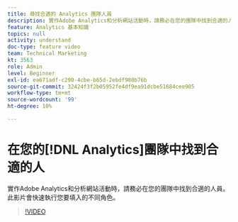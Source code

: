 ```yaml
---
title: 尋找合適的 Analytics 團隊人員
description: 實作Adobe Analytics和分析網站活動時，請務必在您的團隊中找到合適的人員。 此影片會快速執行您要填入的不同角色。
feature: Analytics 基本知識
topics: null
activity: understand
doc-type: feature video
team: Technical Marketing
kt: 3563
role: Admin
level: Beginner
exl-id: ea671adf-c290-4cbe-b65d-2ebdf980b76b
source-git-commit: 32424f3f2b05952fe4df9ea91dcbe51684cee905
workflow-type: tm+mt
source-wordcount: '99'
ht-degree: 10%

---
```


# 在您的[!DNL Analytics]團隊中找到合適的人

實作Adobe Analytics和分析網站活動時，請務必在您的團隊中找到合適的人員。 此影片會快速執行您要填入的不同角色。

>[!VIDEO](https://video.tv.adobe.com/v/28756/?quality=12)

